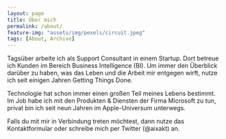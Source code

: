```yaml
---
layout: page
title: Über mich
permalink: /about/
feature-img: "assets/img/pexels/circuit.jpeg"
tags: [About, Archive]
---
```


Tagsüber arbeite ich als Support Consultant in einem Startup. Dort betreue ich Kunden im Bereich Business Intelligence (BI). Um immer den Überblick darüber zu haben, was das Leben und die Arbeit mir entgegen wirft, nutze ich seit einigen Jahren Getting Things Done.

Technologie hat schon immer einen großen Teil meines Lebens bestimmt. Im Job habe ich mit den Produkten &amp; Diensten der Firma Microsoft zu tun, privat bin ich seit neun Jahren im Apple-Universum unterwegs.

Falls du mit mir in Verbindung treten möchtest, dann nutze das Kontaktformular oder schreibe mich per Twitter (@aixakt) an.
